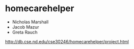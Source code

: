 # homecarehelper
- Nicholas Marshall
- Jacob Mazur
- Greta Rauch

http://db.cse.nd.edu/cse30246/homecarehelper/project.html
